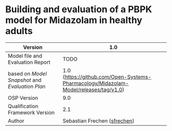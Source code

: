# Building and evaluation of a PBPK model for Midazolam in healthy adults





| Version                                         | 1.0                                                          |
| ----------------------------------------------- | ------------------------------------------------------------ |
| Model file and Evaluation Report                | TODO                                                         |
| based on *Model Snapshot* and *Evaluation Plan* | 1.0<br />(https://github.com/Open-Systems-Pharmacology/Midazolam-Model/releases/tag/v1.0) |
| OSP Version                                     | 9.0                                                          |
| Qualification Framework Version                 | 2.1                                                          |
| Author                                          | Sebastian Frechen ([sfrechen](https://github.com/sfrechen))  |

